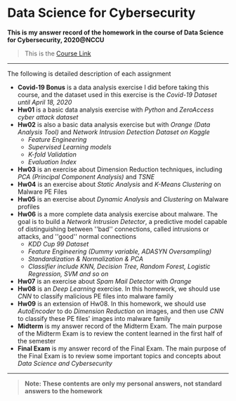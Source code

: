 # Data Science for Cybersecurity

**This is my answer record of the homework in the course of Data Science for Cybersecurity, 2020@NCCU**

> This is the [Course Link](https://sites.google.com/view/mikehsiao/teaching/data-science-for-cybersecurity-2020)

---

The following is detailed description of each assignment

- **Covid-19 Bonus** is a data analysis exercise I did before taking this course, and the dataset used in this exercise is the *Covid-19 Dataset until April 18, 2020*
- **Hw01** is a basic data analysis exercise with *Python* and *ZeroAccess cyber attack dataset*
- **Hw02** is also a basic data analysis exercise but with *Orange (Data Analysis Tool)* and *Network Intrusion Detection Dataset on Kaggle*
  - *Feature Engineering*
  - *Supervised Learning models*
  - *K-fold Validation*
  - *Evaluation Index*
- **Hw03** is an exercise about Dimension Reduction techniques, including *PCA (Principal Component Analysis)* and *TSNE*
- **Hw04** is an exercise about *Static Analysis* and *K-Means Clustering* on Malware PE Files
- **Hw05** is an exercise about *Dynamic Analysis* and *Clustering* on Malware profiles
- **Hw06** is a more complete data analysis exercise about malware. The goal is to build a *Network Intrusion Detector*, a predictive model capable of distinguishing between ''bad'' connections, called intrusions or attacks, and ''good'' normal connections
  - *KDD Cup 99 Dataset*
  - *Feature Engineering (Dummy variable, ADASYN Oversampling)*
  - *Standardization & Normalization & PCA*
  - *Classifier include KNN, Decision Tree, Random Forest, Logistic Regression, SVM and so on*
- **Hw07** is an exercise about *Spam Mail Detector* with *Orange*
- **Hw08** is an *Deep Learning* exercise. In this homework, we should use *CNN* to classify malicious PE files into malware family
- **Hw09** is an extension of Hw08. In this homework, we should use *AutoEncoder* to do *Dimension Reduction* on images, and then use *CNN* to classify these PE files' images into malware family
- **Midterm** is my answer record of the Midterm Exam. The main purpose of the Midterm Exam is to review the content learned in the first half of the semester
- **Final Exam** is my answer record of the Final Exam. The main purpose of the Final Exam is to review some important topics and concepts about *Data Science and Cybersecurity*

---

> **Note: These contents are only my personal answers, not standard answers to the homework**

